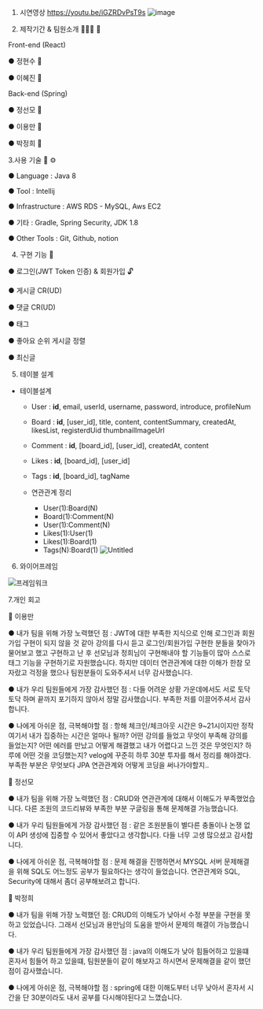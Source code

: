 1. 시연영상
 https://youtu.be/iGZRDvPsT9s
 ![image](https://user-images.githubusercontent.com/97423687/155509143-bfb26776-547a-4d6c-914f-9ec11f706d7c.png)
 
2. 제작기간 & 팀원소개 🏃‍🏃‍♀️ 💨

Front-end (React)

● 정현수 👨

● 이혜진 👧

Back-end (Spring)

● 정선모 🧑

● 이용만 🧑

● 박정희 🧑

3.사용 기술 🔧 ⚙️

● Language : Java 8

● Tool : Intellij

● Infrastructure : AWS RDS - MySQL, Aws EC2

● 기타 : Gradle, Spring Security, JDK 1.8

● Other Tools : Git, Github, notion

4. 구현 기능 📃

● 로그인(JWT Token 인증) & 회원가입 🔓

● 게시글 CR(UD)

● 댓글 CR(UD)

● 태그

● 좋아요 순위 게시글 정렬

● 최신글 


5. 테이블 설계
- 테이블설계

    - User : **id**, email, userId, username, password, introduce, profileNum
    
    - Board : **id**, [user_id], title, content, contentSummary, createdAt, likesList, registerdUid thumbnailImageUrl
    
    - Comment : **id**, [board_id], [user_id], createdAt, content
    
    - Likes : **id**, [board_id], [user_id]
    
    - Tags : **id**, [board_id], tagName
    
    - 연관관계 정리
        - User(1):Board(N)
        - Board(1):Comment(N)
        - User(1):Comment(N)
        - Likes(1):User(1)
        - Likes(1):Board(1)
        - Tags(N):Board(1)
![Untitled](https://user-images.githubusercontent.com/97423687/155509197-77a73dfd-c314-47bc-a51e-19993cabe7fc.png)

6. 와이어프레임

 ![프레임워크](https://user-images.githubusercontent.com/97423687/155509313-51dceff4-56d4-483e-9bfd-715b30306e1c.png)

 
7.개인 회고

🧑 이용만

● 내가 팀을 위해 가장 노력했던 점 :
JWT에 대한 부족한 지식으로 인해 로그인과 회원가입 구현이 되지 않을 것 같아 강의를 다시 듣고 로그인/회원가입 구현한 분들을 찾아가 물어보고 했고
구현하고 난 후 선모님과 정희님이 구현해내야 할 기능들이 많아 스스로 태그 기능을 구현하기로 자원했습니다. 하지만 데이터 연관관계에 대한 이해가 한참 모자랐고
걱정을 했으나 팀원분들이 도와주셔서 너무 감사했습니다. 

● 내가 우리 팀원들에게 가장 감사했던 점 :
다들 어려운 상황 가운데에서도 서로 토닥토닥 하며 끝까지 포기하지 않아서 정말 감사했습니다. 부족한 저를 이끌어주셔서 감사합니다.

● 나에게 아쉬운 점, 극복해야할 점 :
항해 체크인/체크아웃 시간은 9~21시이지만 정작 여기서 내가 집중하는 시간은 얼마나 될까?
어떤 강의를 들었고 무엇이 부족해 강의를 들었는지? 
어떤 에러를 만났고 어떻게 해결했고 내가 어렵다고 느낀 것은 무엇인지?
하루에 어떤 것을 코딩했는지?
velog에 꾸준히 하루 30분 투자를 해서 정리를 해야겠다.
부족한 부분은 무엇보다 JPA 연관관계와 어떻게 코딩을 써나가야할지..

🧑 정선모 

● 내가 팀을 위해 가장 노력했던 점 :
CRUD와 연관관계에 대해서 이해도가 부족했었습니다. 다른 조원의 코드리뷰와 부족한 부분 구글링을 통해 문제해결 가능했습니다. 

● 내가 우리 팀원들에게 가장 감사했던 점 :
같은 조원분들이 별다른 충돌이나 논쟁 없이 API 생성에 집중할 수 있어서 좋았다고 생각합니다. 다들 너무 고생 많으셨고 감사합니다.

● 나에게 아쉬운 점, 극복해야할 점 :
문제 해결을 진행하면서 MYSQL 서버 문제해결을 위해 SQL도 어느정도 공부가 필요하다는 생각이 들었습니다. 연관관계와 SQL, Security에 대해서 좀더 공부해보려고 합니다.

🧑 박정희

● 내가 팀을 위해 가장 노력했던 점:
CRUD의 이해도가 낮아서 수정 부분을 구현을 못하고 있었습니다. 그래서 선모님과 용만님의 도움을 받아서 문제의 해결이 가능했습니다.

● 내가 우리 팀원들에게 가장 감사했던 점 :
java의 이해도가 낮아 힘들어하고 있을떄 혼자서 힘들어 하고 있을떄, 팀원분들이 같이 해보자고 하시면서 문제해결을 같이 했던 점이 감사했습니다.

● 나에게 아쉬운 점, 극복해야할 점 :
spring에 대한 이해도부터 너무 낮아서 혼자서 시간을 단 30분이라도 내서 공부를 다시해야된다고 느꼈습니다.
